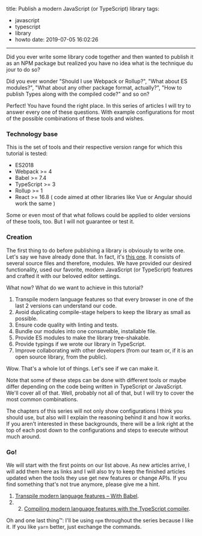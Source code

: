 title: Publish a modern JavaScript (or TypeScript) library
tags:
  - javascript
  - typescript
  - library
  - howto
date: 2019-07-05 16:02:26
---


Did you ever write some library code together and then wanted to publish it as an NPM package but realized you have no idea what is the technique du jour to do so?

Did you ever wonder "Should I use Webpack or Rollup?", "What about ES modules?", "What about any other package format, actually?", "How to publish Types along with the compiled code?" and so on?

Perfect! You have found the right place. In this series of articles I will try to answer every one of these questions. With example configurations for most of the possible combinations of these tools and wishes.

### Technology base

This is the set of tools and their respective version range for which this tutorial is tested:

- ES2018 
- Webpack >= 4
- Babel >= 7.4
- TypeScript >= 3
- Rollup >= 1
- React >= 16.8
( code aimed at other libraries like Vue or Angular should work the same )

Some or even most of that what follows could be applied to older versions of these tools, too. But I will not guarantee or test it. 

### Creation

The first thing to do before publishing a library is obviously to write one. Let's say we have already done that. In fact, it's [this one](https://github.com/4nduril/library-starter/tree/init). It consists of several source files and therefore, modules. We have provided our desired functionality, used our favorite, modern JavaScript (or TypeScript) features and crafted it with our beloved editor settings.

What now? What do we want to achieve in this tutorial?

1. Transpile modern language features so that every browser in one of the last 2 versions can understand our code.
1. Avoid duplicating compile-stage helpers to keep the library as small as possible.
1. Ensure code quality with linting and tests.
1. Bundle our modules into one consumable, installable file.
1. Provide ES modules to make the library tree-shakable.
1. Provide typings if we wrote our library in TypeScript.
1. Improve collaborating with other developers (from our team or, if it is an open source library, from the public).

Wow. That's a whole lot of things. Let's see if we can make it.

Note that some of these steps can be done with different tools or maybe differ depending on the code being written in TypeScript or JavaScript. We'll cover all of that. Well, probably not all of that, but I will try to cover the most common combinations.

The chapters of this series will not only show configurations I think you should use, but also will I explain the reasoning behind it and how it works. If you aren't interested in these backgrounds, there will be a link right at the top of each post down to the configurations and steps to execute without much around.

### Go!

We will start with the first points on our list above. As new articles arrive, I will add them here as links and I will also try to keep the finished articles updated when the tools they use get new features or change APIs. If you find something that's not true anymore, please give me a hint.

1. [Transpile modern language features – With Babel](http://tobias-barth.net/blog/2019/07/Transpile-modern-language-features-with-Babel/).
1. 2. [Compiling modern language features with the TypeScript compiler](http://tobias-barth.net/blog/2019/07/Compiling-modern-language-features-with-the-TypeScript-compiler/).

Oh and one last thing™: I'll be using `npm` throughout the series because I like it. If you like `yarn` better, just exchange the commands.

